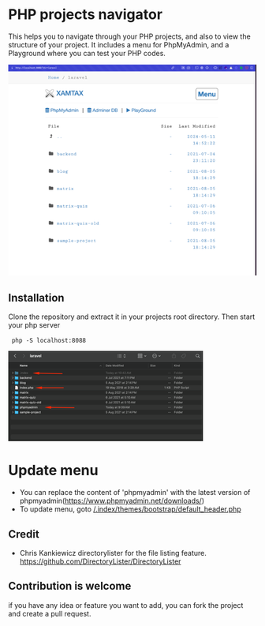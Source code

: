 # PHP projects navigator

This helps you to navigate through your PHP projects, and also to view the structure of your project.
It includes a menu for PhpMyAdmin, and a Playground where you can test your PHP codes.

![Form Sample](.index/assets/explorer.png)


## Installation

Clone the repository and extract it in your projects root directory.
Then start your php server 
```shell
 php -S localhost:8088
```
![Form Sample](.index/assets/fileplacement.png)

# Update menu
- You can replace the content of 'phpmyadmin' with the latest version of phpmyadmin(https://www.phpmyadmin.net/downloads/)
- To update menu, goto [/.index/themes/bootstrap/default_header.php](/.index/themes/bootstrap/default_header.php)



## Credit
- Chris Kankiewicz directorylister for the file listing feature. https://github.com/DirectoryLister/DirectoryLister

## Contribution is welcome
if you have any idea or feature you want to add, you can fork the project and create a pull request.